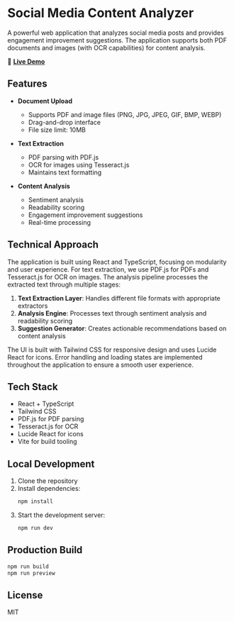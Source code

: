 # Social Media Content Analyzer

A powerful web application that analyzes social media posts and provides engagement improvement suggestions. The application supports both PDF documents and images (with OCR capabilities) for content analysis.

🚀 **[Live Demo](https://stellar-alpaca-492bb5.netlify.app)**

## Features

- **Document Upload**
  - Supports PDF and image files (PNG, JPG, JPEG, GIF, BMP, WEBP)
  - Drag-and-drop interface
  - File size limit: 10MB

- **Text Extraction**
  - PDF parsing with PDF.js
  - OCR for images using Tesseract.js
  - Maintains text formatting

- **Content Analysis**
  - Sentiment analysis
  - Readability scoring
  - Engagement improvement suggestions
  - Real-time processing

## Technical Approach

The application is built using React and TypeScript, focusing on modularity and user experience. For text extraction, we use PDF.js for PDFs and Tesseract.js for OCR on images. The analysis pipeline processes the extracted text through multiple stages:

1. **Text Extraction Layer**: Handles different file formats with appropriate extractors
2. **Analysis Engine**: Processes text through sentiment analysis and readability scoring
3. **Suggestion Generator**: Creates actionable recommendations based on content analysis

The UI is built with Tailwind CSS for responsive design and uses Lucide React for icons. Error handling and loading states are implemented throughout the application to ensure a smooth user experience.

## Tech Stack

- React + TypeScript
- Tailwind CSS
- PDF.js for PDF parsing
- Tesseract.js for OCR
- Lucide React for icons
- Vite for build tooling

## Local Development

1. Clone the repository
2. Install dependencies:
   ```bash
   npm install
   ```
3. Start the development server:
   ```bash
   npm run dev
   ```

## Production Build

```bash
npm run build
npm run preview
```

## License

MIT
